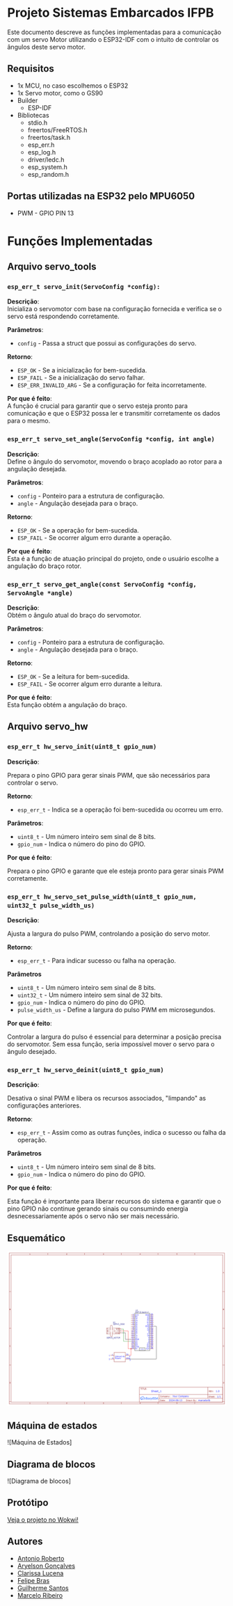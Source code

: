 # Projeto Sistemas Embarcados IFPB

Este documento descreve as funções implementadas para a comunicação com um servo Motor utilizando o ESP32-IDF com o intuito de controlar os ângulos deste servo motor.

## Requisitos

- 1x MCU, no caso escolhemos o ESP32
- 1x Servo motor, como o GS90
- Builder
  - ESP-IDF
- Bibliotecas
  - stdio.h
  - freertos/FreeRTOS.h
  - freertos/task.h
  - esp_err.h
  - esp_log.h
  - driver/ledc.h
  - esp_system.h
  - esp_random.h
 
## Portas utilizadas na ESP32 pelo MPU6050
- PWM - GPIO PIN 13

# Funções Implementadas

## Arquivo servo_tools

### `esp_err_t servo_init(ServoConfig *config):`

**Descrição**:  
Inicializa o servomotor com base na configuração fornecida e verifica se o servo está respondendo corretamente.

**Parâmetros**:  
- `config` - Passa a struct que possui as configurações do servo.

**Retorno**:  
- `ESP_OK` - Se a inicialização for bem-sucedida.
- `ESP_FAIL` - Se a inicialização do servo falhar.
- `ESP_ERR_INVALID_ARG` - Se a configuração for feita incorretamente.

**Por que é feito**:  
A função é crucial para garantir que o servo esteja pronto para comunicação e que o ESP32 possa ler e transmitir corretamente os dados para o mesmo.

### `esp_err_t servo_set_angle(ServoConfig *config, int angle)`

**Descrição**:  
Define o ângulo do servomotor, movendo o braço acoplado ao rotor para a angulação desejada.

**Parâmetros**:  
- `config` - Ponteiro para a estrutura de configuração.
- `angle` - Angulação desejada para o braço.

**Retorno**:  
- `ESP_OK` - Se a operação for bem-sucedida.
- `ESP_FAIL` - Se ocorrer algum erro durante a operação.

**Por que é feito**:  
Esta é a função de atuação principal do projeto, onde o usuário escolhe a angulação do braço rotor.

### `esp_err_t servo_get_angle(const ServoConfig *config, ServoAngle *angle)`

**Descrição**:  
Obtém o ângulo atual do braço do servomotor.

**Parâmetros**:  
- `config` - Ponteiro para a estrutura de configuração.
- `angle` - Angulação desejada para o braço.

**Retorno**:  
- `ESP_OK` - Se a leitura for bem-sucedida.
- `ESP_FAIL` - Se ocorrer algum erro durante a leitura.

**Por que é feito**:  
Esta função obtém a angulação do braço.

## Arquivo servo_hw

### `esp_err_t hw_servo_init(uint8_t gpio_num)`

**Descrição**:

Prepara o pino GPIO para gerar sinais PWM, que são necessários para controlar o servo.

**Retorno**:
-  `esp_err_t` - Indica se a operação foi bem-sucedida ou ocorreu um erro.

**Parâmetros**:
- `uint8_t` - Um número inteiro sem sinal de 8 bits.
- `gpio_num` - Indica o número do pino do GPIO.
  
**Por que é feito**:

Prepara o pino GPIO e garante que ele esteja pronto para gerar sinais PWM corretamente.

### `esp_err_t hw_servo_set_pulse_width(uint8_t gpio_num, uint32_t pulse_width_us)`

**Descrição**:

Ajusta a largura do pulso PWM, controlando a posição do servo motor.

**Retorno**:
- `esp_err_t` - Para indicar sucesso ou falha na operação.

**Parâmetros**
- `uint8_t` - Um número inteiro sem sinal de 8 bits.
- `uint32_t` - Um número inteiro sem sinal de 32 bits.
- `gpio_num` - Indica o número do pino do GPIO.
- `pulse_width_us` - Define a largura do pulso PWM em microsegundos.

**Por que é feito**:

Controlar a largura do pulso é essencial para determinar a posição precisa do servomotor. Sem essa função, seria impossível mover o servo para o ângulo desejado.

### `esp_err_t hw_servo_deinit(uint8_t gpio_num)`

**Descrição**:

Desativa o sinal PWM e libera os recursos associados, "limpando" as configurações anteriores.

**Retorno**:
- `esp_err_t` - Assim como as outras funções, indica o sucesso ou falha da operação.

**Parâmetros**
- `uint8_t` - Um número inteiro sem sinal de 8 bits.
- `gpio_num` - Indica o número do pino do GPIO. 

**Por que é feito**:

Esta função é importante para liberar recursos do sistema e garantir que o pino GPIO não continue gerando sinais ou consumindo energia desnecessariamente após o servo não ser mais necessário.

## Esquemático

![Esquemático](images/Schematic_ESP32_GS90.png)

## Máquina de estados

![Máquina de Estados]

## Diagrama de blocos 

![Diagrama de blocos]

## Protótipo

[Veja o projeto no Wokwi!](https://wokwi.com/projects/407681050838358017)

## Autores

- [Antonio Roberto](https://github.com/antoniojunior2222)
- [Aryelson Gonçalves](https://github.com/aryelson1)
- [Clarissa Lucena](https://github.com/Clarissa-de-Lucena)
- [Felipe Bras](https://github.com/felipebrazfb333) 
- [Guilherme Santos](https://github.com/GuilhermexL)
- [Marcelo Ribeiro](https://github.com/Marcelo-RSilva)



